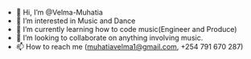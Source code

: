 - 👋 Hi, I’m @Velma-Muhatia
- 👀 I’m interested in Music and Dance
- 🌱 I’m currently learning how to code music(Engineer and Produce)
- 💞️ I’m looking to collaborate on anything involving music.
- 📫 How to reach me (muhatiavelma1@gmail.com, +254 791 670 287)

<!---
Velma-Muhatia/Velma-Muhatia is a ✨ special ✨ repository because its `README.md` (this file) appears on your GitHub profile.
You can click the Preview link to take a look at your changes.
--->
